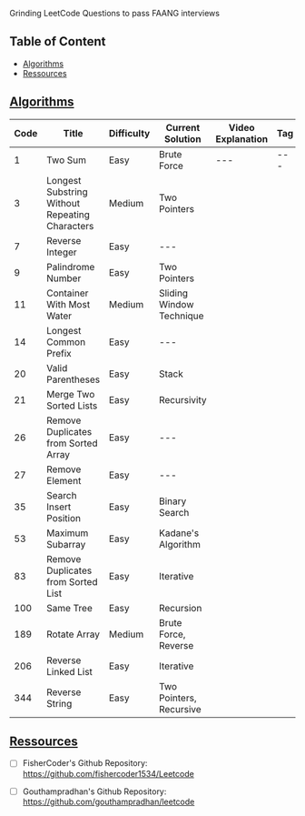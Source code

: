 Grinding LeetCode Questions to pass FAANG interviews

## Table of Content

* [Algorithms](#algorithms)
* [Ressources](#ressources)


## [Algorithms](#algorithms)

  Code | Title | Difficulty | Current Solution | Video Explanation | Tag | Status |
  --- | --- | --- | --- | --- | --- | --- |
  1 | Two Sum | Easy | Brute Force | --- | --- |
  3 | Longest Substring Without Repeating Characters | Medium | Two Pointers |
  7 | Reverse Integer | Easy | --- | 
  9 | Palindrome Number | Easy | Two Pointers | 
  11 | Container With Most Water | Medium | Sliding Window Technique |
  14 | Longest Common Prefix | Easy | --- | |
  20 | Valid Parentheses | Easy | Stack | |
  21 | Merge Two Sorted Lists | Easy | Recursivity | | |
  26 | Remove Duplicates from Sorted Array | Easy | --- | |
  27 | Remove Element | Easy | --- | |
  35 | Search Insert Position | Easy | Binary Search | 
  53 | Maximum Subarray | Easy | Kadane's Algorithm |
  83 | Remove Duplicates from Sorted List | Easy | Iterative |
  100 | Same Tree | Easy | Recursion |
  189 | Rotate Array | Medium | Brute Force, Reverse | 
  206 | Reverse Linked List | Easy | Iterative |
  344 | Reverse String | Easy | Two Pointers, Recursive |
  
## [Ressources](#ressources)

  - [ ] FisherCoder's Github Repository: https://github.com/fishercoder1534/Leetcode
  - [ ] Gouthampradhan's Github Repository: https://github.com/gouthampradhan/leetcode


